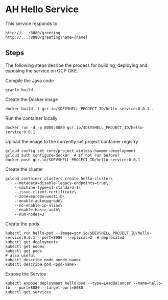 


# AH Hello Service
This service responds to

    http://...:8080/greeting
    http://...:8080/greeting?name={name}

## Steps
The following steps desribe the process for building, deploying and exposing the service on GCP GKE.

Compile the Java code

    gradle build

Create the Docker image

    docker build -t gcr.io/$DEVSHELL_PROJECT_ID/hello-service:0.0.1 .

Run the container locally

    docker run -d -p 8080:8080 gcr.io/$DEVSHELL_PROJECT_ID/hello-service:0.0.1

Upload the image to the currently set project container registry

    gcloud config set core/project aimless-hammer-development
    gcloud auth configure-docker  # if not run before?
    docker push gcr.io/$DEVSHELL_PROJECT_ID/hello-service:0.0.1

Create the cluster

    gcloud container clusters create hello-cluster\
        --metadata=disable-legacy-endpoints=true\
        --machine-type=n1-standard-1\
        --issue-client-certificate\
        --zone=europe-west1-b\
        --enable-autoupgrade\
        --no-enable-ip-alias\
        --enable-basic-auth\
        --num-nodes=2

Create the pods

    kubectl run hello-pod --image=gcr.io/$DEVSHELL_PROJECT_ID/hello-service:0.0.1 --port=8080 --replicas=2  # deprecated
    kubectl get deployments
    kubectl get nodes
    kubectl get pods
    # also useful
    kubectl describe node <node-name>
    kubectl describe pod <pod-name>

Expose the Service

    kubectl expose deployment hello-pod --type=LoadBalancer --name=hello-lb  --port=8080 --target-port=8080
    kubectl get services
